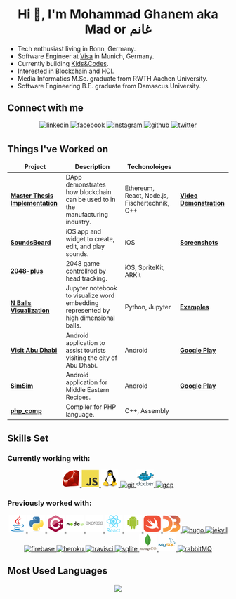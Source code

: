 <h1 align="center">Hi 👋, I'm Mohammad Ghanem aka Mad or غانم</h1>

- Tech enthusiast living in Bonn, Germany.
- Software Engineer at [Visa](https://www.visa.de/) in Munich, Germany.
- Currently building [Kids&Codes](https://kidsandcodes.co.uk/).
- Interested in Blockchain and HCI.
- Media Informatics M.Sc. graduate from RWTH Aachen University.
- Software Engineering B.E. graduate from Damascus University.

## Connect with me  
<div align="center">
<a href="https://linkedin.com/in/ghanem-mhd" target="_blank">
<img src=https://img.shields.io/badge/linkedin-%231E77B5.svg?&style=for-the-badge&logo=linkedin&logoColor=white alt=linkedin style="margin-bottom: 5px;" />
</a>
<a href="https://www.facebook.com/ghanem.mhd" target="_blank">
<img src=https://img.shields.io/badge/facebook-%232E87FB.svg?&style=for-the-badge&logo=facebook&logoColor=white alt=facebook style="margin-bottom: 5px;" />
</a>
<a href="https://instagram.com/ghanem_mhd" target="_blank">
<img src=https://img.shields.io/badge/instagram-%23000000.svg?&style=for-the-badge&logo=instagram&logoColor=white alt=instagram style="margin-bottom: 5px;" />
</a>
<a href="https://github.com/ghanem-mhd" target="_blank">
<img src=https://img.shields.io/badge/github-%2324292e.svg?&style=for-the-badge&logo=github&logoColor=white alt=github style="margin-bottom: 5px;" />
</a> 
<a href="https://twitter.com/ghanem_mhd" target="_blank">
<img src=https://img.shields.io/badge/twitter-%2300acee.svg?&style=for-the-badge&logo=twitter&logoColor=white alt=twitter style="margin-bottom: 5px;" />
</a>
</div>

## Things I've Worked on
<center>
<table>
  <thead align="center">
    <tr border: none;>
      <td><b>Project</b></td>
      <td><b>Description</b></td>
      <td><b>Techonoloiges</b></td>
      <td><b></b></td>
    </tr>
  </thead>
  <tbody>
     <tr>
      <td><a href="https://github.com/ghanem-mhd/master-thesis-implementation"><b>Master Thesis Implementation</b></a></td>
      <td>DApp demonstrates how blockchain can be used to in the manufacturing industry.</td>
      <td>Ethereum, React, Node.js, Fischertechnik, C++</td>
      <td><a href="https://www.youtube.com/watch?v=_VNuOGsH1bk"><b>Video Demonstration</b></td>
    </tr>
    <tr>
      <td><a href="https://github.com/ghanem-mhd/SoundsBoard"><b>SoundsBoard</b></a></td>
      <td>iOS app and widget to create, edit, and play sounds.</td>
      <td>iOS</td>
      <td><a href="https://github.com/ghanem-mhd/SoundsBoard/tree/master/Screenshots/"><b>Screenshots</b></td>
    </tr>
    <tr>
      <td><a href="https://github.com/ghanem-mhd/2048-plus"><b>2048-plus</b></a></td>
      <td>2048 game controllred by head tracking.</td>
      <td>iOS, SpriteKit, ARKit</td>
      <td></td>
    </tr>
     <tr>
      <td><a href="https://github.com/ghanem-mhd/N-Balls-Visualization"><b>N Balls Visualization</b></a></td>
      <td>Jupyter notebook to visualize word embedding represented by high dimensional balls.</td>
      <td>Python, Jupyter</td>
      <td><a href="https://github.com/ghanem-mhd/N-Balls-Visualization#examples"><b>Examples</b></td>
    </tr>
    <tr>
      <td><a href="https://play.google.com/store/apps/details?id=com.visitabudhabi.android"><b>Visit Abu Dhabi</b></a></td>
      <td>Android application to assist tourists visiting the city of Abu Dhabi.</td>
      <td>Android</td>
      <td><a href="https://play.google.com/store/apps/details?id=com.visitabudhabi.android"><b>Google Play</b></td>
    </tr>
    <tr>
      <td><a href="https://play.google.com/store/apps/details?id=com.simsim.android"><b>SimSim</b></a></td>
      <td>Android application for Middle Eastern Recipes.</td>
      <td>Android</td>
      <td><a href="https://play.google.com/store/apps/details?id=com.simsim.android"><b>Google Play</b></td>
    </tr>
     <tr>
      <td><a href="https://github.com/yaapc/php_comp"><b>php_comp</b></a></td>
      <td>Compiler for PHP language.</td>
      <td>C++, Assembly</td>
      <td></td>
    </tr>
  </tbody>
</table>
</center>

## Skills Set
### Currently working with:  
<p align="center">
<a href="https://www.ruby-lang.org/en/" target="_blank"> <img src="https://raw.githubusercontent.com/devicons/devicon/master/icons/ruby/ruby-original.svg" alt="ruby" width="40" height="40"/> </a>
<a href="https://developer.mozilla.org/en-US/docs/Web/JavaScript" target="_blank"> <img src="https://raw.githubusercontent.com/devicons/devicon/master/icons/javascript/javascript-original.svg" alt="javascript" width="40" height="40"/> </a> 
<a href="https://www.linux.org/" target="_blank"> <img src="https://raw.githubusercontent.com/devicons/devicon/master/icons/linux/linux-original.svg" alt="linux" width="40" height="40"/> </a>
<a href="https://git-scm.com/" target="_blank"> <img src="https://www.vectorlogo.zone/logos/git-scm/git-scm-icon.svg" alt="git" width="40" height="40"/> </a> 
<a href="https://www.docker.com/" target="_blank"> <img src="https://raw.githubusercontent.com/devicons/devicon/master/icons/docker/docker-original-wordmark.svg" alt="docker" width="40" height="40"/> </a> 
<a href="https://cloud.google.com" target="_blank"> <img src="https://www.vectorlogo.zone/logos/google_cloud/google_cloud-icon.svg" alt="gcp" width="40" height="40"/> </a> 
</p>

### Previously worked with:  
<p align="center">
<a href="https://www.java.com" target="_blank"> <img src="https://raw.githubusercontent.com/devicons/devicon/master/icons/java/java-original.svg" alt="java" width="40" height="40"/> </a> 
<a href="https://www.python.org" target="_blank"> <img src="https://raw.githubusercontent.com/devicons/devicon/master/icons/python/python-original.svg" alt="python" width="40" height="40"/> </a>
<a href="https://www.w3schools.com/cpp/" target="_blank"> <img src="https://raw.githubusercontent.com/devicons/devicon/master/icons/cplusplus/cplusplus-original.svg" alt="cplusplus" width="40" height="40"/> </a>
<a href="https://nodejs.org" target="_blank"> <img src="https://raw.githubusercontent.com/devicons/devicon/master/icons/nodejs/nodejs-original-wordmark.svg" alt="nodejs" width="40" height="40"/> </a>
<a href="https://expressjs.com" target="_blank"> <img src="https://raw.githubusercontent.com/devicons/devicon/master/icons/express/express-original-wordmark.svg" alt="express" width="40" height="40"/> </a>
<a href="https://reactjs.org/" target="_blank"> <img src="https://raw.githubusercontent.com/devicons/devicon/master/icons/react/react-original-wordmark.svg" alt="react" width="40" height="40"/> </a> 
<a href="https://developer.android.com" target="_blank"> <img src="https://raw.githubusercontent.com/devicons/devicon/master/icons/android/android-original-wordmark.svg" alt="android" width="40" height="40"/> </a> 
<a href="https://developer.apple.com/swift/" target="_blank"> <img src="https://raw.githubusercontent.com/devicons/devicon/master/icons/swift/swift-original.svg" alt="swift" width="40" height="40"/> </a>
<a href="https://d3js.org/" target="_blank"> <img src="https://raw.githubusercontent.com/devicons/devicon/master/icons/d3js/d3js-original.svg" alt="d3js" width="40" height="40"/> </a> 
<a href="https://gohugo.io/" target="_blank"> <img src="https://api.iconify.design/logos-hugo.svg" alt="hugo" width="40" height="40"/> </a> 
<a href="https://jekyllrb.com/" target="_blank"> <img src="https://www.vectorlogo.zone/logos/jekyllrb/jekyllrb-icon.svg" alt="jekyll" width="40" height="40"/> </a>
<a href="https://firebase.google.com/" target="_blank"> <img src="https://www.vectorlogo.zone/logos/firebase/firebase-icon.svg" alt="firebase" width="40" height="40"/> </a> 
<a href="https://heroku.com" target="_blank"> <img src="https://www.vectorlogo.zone/logos/heroku/heroku-icon.svg" alt="heroku" width="40" height="40"/> </a> 
<a href="https://travis-ci.org" target="_blank"> <img src="https://www.vectorlogo.zone/logos/travis-ci/travis-ci-icon.svg" alt="travisci" width="40" height="40"/> </a>
<a href="https://www.sqlite.org/" target="_blank"> <img src="https://www.vectorlogo.zone/logos/sqlite/sqlite-icon.svg" alt="sqlite" width="40" height="40"/> </a> 
<a href="https://www.mongodb.com/" target="_blank"> <img src="https://raw.githubusercontent.com/devicons/devicon/master/icons/mongodb/mongodb-original-wordmark.svg" alt="mongodb" width="40" height="40"/> </a> 
<a href="https://www.mysql.com/" target="_blank"> <img src="https://raw.githubusercontent.com/devicons/devicon/master/icons/mysql/mysql-original-wordmark.svg" alt="mysql" width="40" height="40"/> </a> 
<a href="https://www.rabbitmq.com" target="_blank"> <img src="https://www.vectorlogo.zone/logos/rabbitmq/rabbitmq-icon.svg" alt="rabbitMQ" width="40" height="40"/> </a> 
</p>

## Most Used Languages  
<div align="center"><img src="https://github-readme-stats.vercel.app/api/top-langs/?username=ghanem-mhd&hide_border=false&layout=compact&langs_count=8&hide_title=true" align="center" /></div> 
